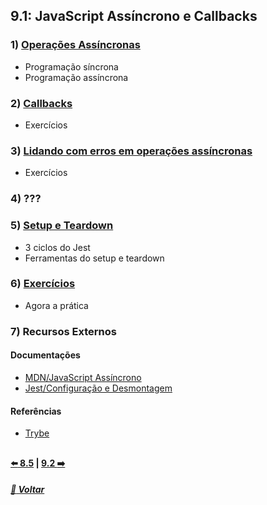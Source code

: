 ## 9.1: JavaScript Assíncrono e Callbacks

### 1) [Operações Assíncronas](Z-conteudo-recursos/operacoes-assincronas.md#operações-assíncronas)
- Programação síncrona
- Programação assíncrona
  
### 2) [Callbacks](Z-conteudo-recursos/callbacks.md)
- Exercícios

### 3) [Lidando com erros em operações assíncronas](Z-conteudo-recursos/lidando-com-erros-operacoes-assincronas.md#lidando-com-erros-em-operações-assíncronas)
- Exercícios

### 4) ???

### 5) [Setup e Teardown](Z-conteudo-recursos/setup-teardown.md#setup-e-teardown)
- 3 ciclos do Jest
- Ferramentas do setup e teardown

### 6) [Exercícios](X-agora-a-pratica/exercicios.md#exercícios)
- Agora a prática

### 7) Recursos Externos

#### Documentações
- [MDN/JavaScript Assíncrono](https://developer.mozilla.org/pt-BR/docs/Learn/JavaScript/Asynchronous)
- [Jest/Configuração e Desmontagem](https://jestjs.io/pt-BR/docs/setup-teardown)

#### Referências
- [Trybe](https://www.betrybe.com/)

##

#### [:arrow_left: 8.5](../../bloco8-higher-order-functions-javascript-es6/dia8-5#javascript-es6---spread-operator-parâmetro-rest-destructuring-e-mais) | [9.2 :arrow_right:](../dia9-2/#92-javascript-assíncrono---fetch-api-e-asyncawait)

##### [:rocket: Voltar](https://github.com/nnnnadia/trybe-exercicios#bloco-9-javascript-e-testes-ass%C3%ADncronos)
